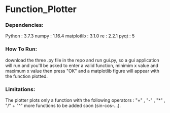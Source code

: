 # Function_Plotter

### Dependencies:
  Python : 3.7.3
  numpy : 1.16.4
  matplotlib : 3.1.0
  re : 2.2.1
  pyqt : 5
  
  
### How To Run:
  download the three .py file in the repo and run gui.py, so a gui application will run and you'll be asked to enter a valid function, minimim x value and maximum x value
  then press "OK" and a matplotlib figure will appear with the function plotted.
  
### Limitations:
  The plotter plots only a function with the following operators : "+" , "-" , "\*" , "/" + "^"
  more functions to be added soon (sin-cos-...).
  
  
